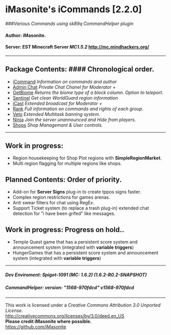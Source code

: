 iMasonite's __iCommands [2.2.0]__
=============

###*Various Commands using sk89q CommandHelper plugin*

#### Author: iMasonite.
#### Server: EST Minecraft Server *MC1.5.2* http://mc.mindhackers.org/
-------------------------------------------------------------
## Package Contents: #### Chronological order.

- [iCommand](https://github.com/iMasonite/CommandHelper/tree/master/LocalPackages/iCommand "iCommand") *Information on commands and author*
- [Admin Chat](https://github.com/iMasonite/CommandHelper/tree/master/LocalPackages/AdminChat "Admin Chat") *Private Chat Chanel for Moderator +*
- [GetBiome](https://github.com/iMasonite/CommandHelper/tree/master/LocalPackages/WorldTools "GetBiome") *Returns the biome type of a block column. Option to teleport.*
- [Sentinel](https://github.com/iMasonite/CommandHelper/tree/master/LocalPackages/WorldTools "Sentinel") *Get clean WorldGuard region information*
- [iCast](https://github.com/iMasonite/CommandHelper/tree/master/LocalPackages/iCast "iCast") *Extended broadcast for Moderator +*
- [Rank](https://github.com/iMasonite/CommandHelper/tree/master/LocalPackages/ServerInfo "Rank") *Full information on commands and rights of each group.*
- [Veto](https://github.com/iMasonite/CommandHelper/tree/master/LocalPackages/Veto "Veto") *Extended Multitask banning system.*
- [Ninja](https://github.com/iMasonite/CommandHelper/tree/master/LocalPackages/Ninja "Ninja") *Join the server unannounced and Hide from players.*
- [Shops](https://github.com/iMasonite/CommandHelper/tree/master/LocalPackages/Shops "Ninja") *Shop Managemant & User controls.*

-------------------------------------------------------------
## Work in progress:
- Region housekeeping for Shop Plot regions with **SimpleRegionMarket**.
- Multi region flagging for multiple regions like shops.

 
## Planned Contents: Order of priority.
- Add-on for **Server Signs** plug-in to create tppos signs faster.
- Complex region restrictions for games arenas.
- Anti swear filters for chat using RegEx.
- Support Ticket system (to replace a trash plug-in) extended chat detection for "i have been grifed" like messages.

## Work in progress: Progress on hold..
- Temple Quest game that has a persistent score system and announcement system (integrated with **variable triggers**)
- HungerGames that has a persistent score system and announcement system (integrated with **variable triggers**)

-------------------------------------------------------------
##### Dev Enviroment: *Spigot-1091 (MC: 1.6.2) (1.6.2-R0.2-SNAPSHOT)*
##### CommandHelper: version: "1568-970fdcd" *v1568-970fdcd*
-------------------------------------------------------------
This work is licensed under a *Creative Commons Attribution 3.0 Unported License.*<br/>
http://creativecommons.org/licenses/by/3.0/deed.en_US<br/>
<b>Please credit iMasonite where possible.</b><br/>
https://github.com/iMasonite<br/>


